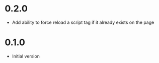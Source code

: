 # 0.2.0

* Add ability to force reload a script tag if it already exists on the page

# 0.1.0

* Initial version
